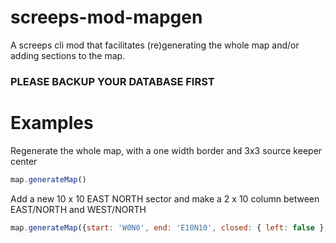# screeps-mod-mapgen

A screeps cli mod that facilitates (re)generating the whole map and/or adding sections to the map.

### PLEASE BACKUP YOUR DATABASE FIRST

# Examples

Regenerate the whole map, with a one width border and 3x3 source keeper center

```javascript
map.generateMap()
```


Add a new 10 x 10 EAST NORTH sector and make a 2 x 10 column between EAST/NORTH and WEST/NORTH

```javascript
map.generateMap({start: 'W0N0', end: 'E10N10', closed: { left: false }, borders { left: 2 }})
```
